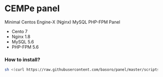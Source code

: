 # CEMPe panel
Minimal Centos Engine-X (Nginx) MySQL PHP-FPM Panel
- Cento 7
- Nginx 1.8
- MySQL 5.6
- PHP-FPM 5.6

### How to install?

```bash
sh <(curl https://raw.githubusercontent.com/basoro/panel/master/scripts/install.sh || wget -O - https://raw.githubusercontent.com/basoro/panel/master/scripts/install.sh)
````
